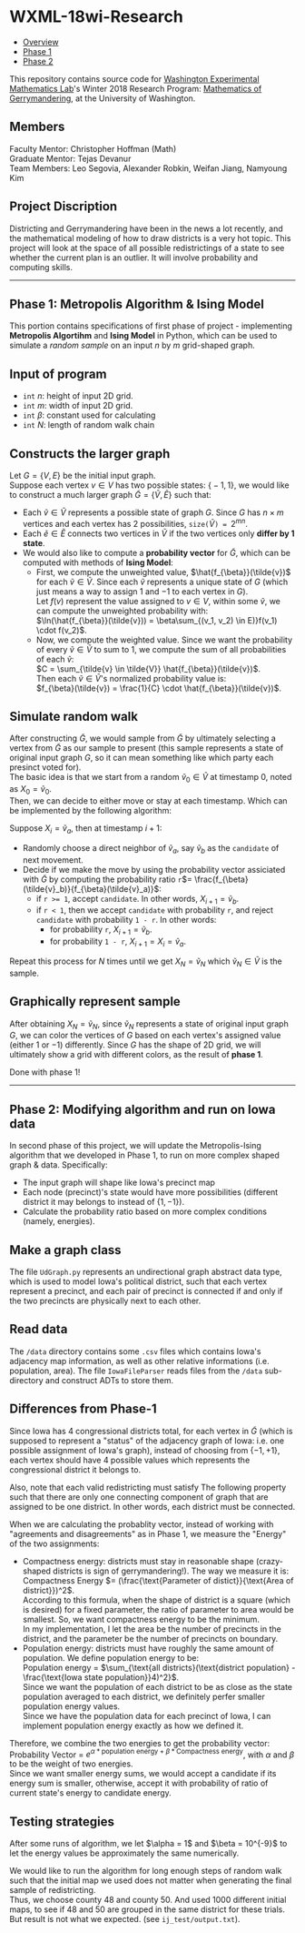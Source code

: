 # WXML-18wi-Research

<ul id="top">
  <li><a href="#top">Overview</a></li>
  <li><a href="#Phase-1">Phase 1</a></li>
  <li><a href="#Phase-2">Phase 2</a></li>
</ul>

This repository contains source code for <a href="http://wxml.math.washington.edu/">Washington Experimental Mathematics Lab</a>'s Winter 2018 Research Program: <u>Mathematics of Gerrymandering</u>, at the University of Washington.<br />

<h2>Members</h2>
Faculty Mentor: Christopher Hoffman (Math)<br />
Graduate Mentor: Tejas Devanur<br />
Team Members: Leo Segovia, Alexander Robkin, Weifan Jiang, Namyoung Kim

<h2>Project Discription</h2>
Districting and Gerrymandering have been in the news a lot recently, and the mathematical modeling of how to draw districts is a very hot topic. This project will look at the space of all possible redistrictings of a state to see whether the current plan is an outlier. It will involve probability and computing skills.

<hr />

<h2 id="Phase-1">Phase 1: Metropolis Algorithm & Ising Model</h2>

This portion contains specifications of first phase of project - implementing <b>Metropolis Algortihm</b> and <b>Ising Model</b> in Python, which can be used to simulate a <i>random sample</i> on an input $n$ by $m$ grid-shaped graph.

<h2>Input of program</h2>

* <code>int</code> $n$: height of input 2D grid.
* <code>int</code> $m$: width of input 2D grid.
* <code>int</code> $\beta$: constant used for calculating
* <code>int</code> $N$: length of random walk chain

<h2>Constructs the larger graph</h2>

Let $G = \big\{V, E\big\}$ be the initial input graph.<br />
Suppose each vertex $v \in V$ has two possible states: $\big\{-1, 1\big\}$, we would like to construct a much larger graph $\tilde{G} = \big\{\tilde{V}, \tilde{E}\big\}$ such that:
* Each $\tilde{v} \in \tilde{V}$ represents a possible state of graph $G$. Since $G$ has $n \times m$ vertices and each vertex has 2 possibilities, <code>size(</code>$\tilde{V}$<code>) = </code>$2^{mn}$.
* Each $\tilde{e} \in \tilde{E}$ connects two vertices in $\tilde{V}$ if the two vertices only <b>differ by 1 state</b>.
* We would also like to compute a <b>probability vector</b> for $\tilde{G}$, which can be computed with methods of <b>Ising Model</b>:
    * First, we compute the unweighted value, $\hat{f_{\beta}}(\tilde{v})$ for each $\tilde{v} \in \tilde{V}$. Since each $\tilde{v}$ represents a unique state of $G$ (which just means a way to assign $1$ and $-1$ to each vertex in $G$).<br />
    Let $f(v)$ represent the value assigned to $v \in V$, within some $\tilde{v}$, we can compute the unweighted probability with:<br />
    $\ln(\hat{f_{\beta}}(\tilde{v})) = \beta\sum_{(v_1, v_2) \in E)}f(v_1) \cdot f(v_2)$.
    * Now, we compute the weighted value. Since we want the probability of every $\tilde{v} \in \tilde{V}$ to sum to $1$, we compute the sum of all probabilities of each $\tilde{v}$:<br />
    $C = \sum_{\tilde{v} \in \tilde{V}} \hat{f_{\beta}}(\tilde{v})$.<br />
    Then each $\tilde{v} \in \tilde{V}$'s normalized probability value is:<br />
    $f_{\beta}(\tilde{v}) = \frac{1}{C} \cdot \hat{f_{\beta}}(\tilde{v})$.

<h2>Simulate random walk</h2>

After constructing $\tilde{G}$, we would sample from $\tilde{G}$ by ultimately selecting a vertex from $\tilde{G}$ as our sample to present (this sample represents a state of original input graph $G$, so it can mean something like which party each presinct voted for).<br />
The basic idea is that we start from a random $\tilde{v}_0 \in \tilde{V}$ at timestamp $0$, noted as $X_0 = \tilde{v}_0$.<br />
Then, we can decide to either move or stay at each timestamp. Which can be implemented by the following algorithm:

Suppose $X_i = \tilde{v}_{a}$, then at timestamp $i + 1$:
* Randomly choose a direct neighbor of $\tilde{v}_a$, say $\tilde{v}_b$ as the <code>candidate</code> of next movement.
* Decide if we make the move by using the probability vector assiciated with $\tilde{G}$ by computing the probability ratio <code>r</code>$= \frac{f_{\beta}(\tilde{v}_b)}{f_{\beta}(\tilde{v}_a)}$:
    * if <code>r >= 1</code>, accept <code>candidate</code>. In other words, $X_{i + 1} = \tilde{v}_b$.
    * if <code>r < 1</code>, then we accept <code>candidate</code> with probability <code>r</code>, and reject <code>candidate</code> with probability <code>1 - r</code>. In other words:
        * for probability <code>r</code>, $X_{i + 1} = \tilde{v}_b$.
        * for probability <code>1 - r</code>, $X_{i + 1} = X_i = \tilde{v}_a$.

Repeat this process for $N$ times until we get $X_N = \tilde{v}_N$ which $\tilde{v}_N \in \tilde{V}$ is the sample.

<h2>Graphically represent sample</h2>

After obtaining $X_N = \tilde{v}_N$, since $\tilde{v}_N$ represents a state of original input graph $G$, we can color the vertices of $G$ based on each vertex's assigned value (either $1$ or $-1$) differently. Since $G$ has the shape of 2D grid, we will ultimately show a grid with different colors, as the result of <b>phase 1</b>.

Done with phase 1!

<hr />

<h2 id="Phase-2">Phase 2: Modifying algorithm and run on Iowa data</h2>

In second phase of this project, we will update the Metropolis-Ising algorithm that we developed in Phase 1, to run on more complex shaped graph & data. Specifically:
* The input graph will shape like Iowa's precinct map
* Each node (precinct)'s state would have more possibilities (different district it may belongs to instead of $\big\{1, -1\big\}$).
* Calculate the probability ratio based on more complex conditions (namely, energies).

<h2>Make a graph class</h2>
The file <code>UdGraph.py</code> represents an undirectional graph abstract data type, which is used to model Iowa's political district, such that each vertex represent a precinct, and each pair of precinct is connected if and only if the two precincts are physically next to each other.

<h2>Read data</h2>
The <code>/data</code> directory contains some <code>.csv</code> files which contains Iowa's adjacency map information, as well as other relative informations (i.e. population, area). The file <code>IowaFileParser</code> reads files from the <code>/data</code> sub-directory and construct ADTs to store them.

<h2>Differences from Phase-1</h2>

Since Iowa has $4$ congressional districts total, for each vertex in $\tilde{G}$ (which is supposed to represent a "status" of the adjacency graph of Iowa: i.e. one possible assignment of Iowa's graph), instead of choosing from $\{-1, +1\}$, each vertex should have $4$ possible values which represents the congressional district it belongs to.

Also, note that each valid redistricting must satisfy The following property such that there are only one connecting component of graph that are assigned to be one district. In other words, each district must be connected.

When we are calculating the probablity vector, instead of working with "agreements and disagreements" as in Phase 1, we measure the "Energy" of the two assignments:
* Compactness energy: districts must stay in reasonable shape (crazy-shaped districts is sign of gerrymandering!). The way we measure it is:<br />
Compactness Energy $= (\frac{\text{Parameter of distict}}{\text{Area of district}})^2$.<br />
According to this formula, when the shape of district is a square (which is desired) for a fixed parameter, the ratio of parameter to area would be smallest. So, we want compactness energy to be the minimum.<br />
In my implementation, I let the area be the number of precincts in the district, and the parameter be the number of precincts on boundary.
* Population energy: districts must have roughly the same amount of population. We define population energy to be:<br />
Population energy = $\sum_{\text{all districts}(\text{district population} - \frac{\text{Iowa state population}}4)^2}$.<br />
Since we want the population of each district to be as close as the state population averaged to each district, we definitely perfer smaller population energy values.<br />
Since we have the population data for each precinct of Iowa, I can implement population energy exactly as how we defined it.

Therefore, we combine the two energies to get the probability vector:<br />
Probability Vector = $e^{\alpha * \text{population energy} + \beta * \text{Compactness energy}}$, with $\alpha$ and $\beta$ to be the weight of two energies.<br />
Since we want smaller energy sums, we would accept a candidate if its energy sum is smaller, otherwise, accept it with probability of ratio of current state's energy to candidate energy.

<h2>Testing strategies</h2>
After some runs of algorithm, we let $\alpha = 1$ and $\beta = 10^{-9}$ to let the energy values be approximately the same numerically.

We would like to run the algorithm for long enough steps of random walk such that the initial map we used does not matter when generating the final sample of redistricting.<br />
Thus, we choose county 48 and county 50. And used $1000$ different initial maps, to see if 48 and 50 are grouped in the same district for these trials. But result is not what we expected. (see <code>ij_test/output.txt</code>).